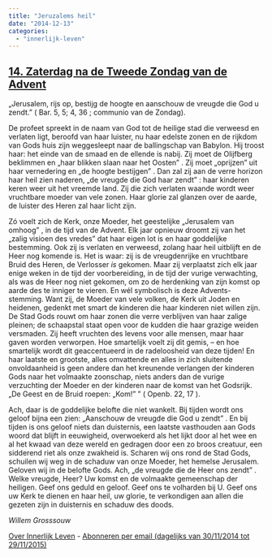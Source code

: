```yaml
---
title: "Jeruzalems heil"
date: "2014-12-13"
categories: 
  - "innerlijk-leven"
---
```


## [14\. Zaterdag na de Tweede Zondag van de Advent](http://ift.tt/1yI1D3u)

„Jerusalem, rijs op, bestijg de hoogte en aanschouw de vreugde die God u zendt.” ( Bar. 5, 5; 4, 36 ; communio van de Zondag).

De profeet spreekt in de naam van God tot de heilige stad die verweesd en verlaten ligt, beroofd van haar luister, nu haar edelste zonen en de rijkdom van Gods huis zijn weggesleept naar de ballingschap van Babylon. Hij troost haar: het einde van de smaad en de ellende is nabij. Zij moet de Olijfberg beklimmen en „haar blikken slaan naar het Oosten” . Zij moet „oprijzen” uit haar vernedering en „de hoogte bestijgen” . Dan zal zij aan de verre horizon haar heil zien naderen, „de vreugde die God haar zendt” : haar kinderen keren weer uit het vreemde land. Zij die zich verlaten waande wordt weer vruchtbare moeder van vele zonen. Haar glorie zal glanzen over de aarde, de luister des Heren zal haar licht zijn.

Zó voelt zich de Kerk, onze Moeder, het geestelijke „Jerusalem van omhoog” , in de tijd van de Advent. Elk jaar opnieuw droomt zij van het „zalig visioen des vredes” dat haar eigen lot is en haar goddelijke bestemming. Ook zij is verlaten en verweesd, zolang haar heil uitblijft en de Heer nog komende is. Het is waar: zij is de vreugdenrijke en vruchtbare Bruid des Heren, de Verlosser _is_ gekomen. Maar zij verplaatst zich elk jaar enige weken in de tijd der voorbereiding, in de tijd der vurige verwachting, als was de Heer nog niet gekomen, om zo de herdenking van zijn komst op aarde des te inniger te vieren. En wél symbolisch is deze Advents-stemming. Want zij, de Moeder van vele volken, de Kerk uit Joden en heidenen, gedenkt met smart de kinderen die haar kinderen niet willen zijn. De Stad Gods rouwt om haar zonen die verre verblijven van haar zalige pleinen; de schaapstal staat open voor de kudden die haar grazige weiden versmaden. Zij heeft vruchten des levens voor alle mensen, maar haar gaven worden verworpen. Hoe smartelijk voelt zij dit gemis, – en hoe smartelijk wordt dit geaccentueerd in de radeloosheid van deze tijden! En haar laatste en grootste, alles omvattende en alles in zich sluitende onvoldaanheid is geen andere dan het kreunende verlangen der kinderen Gods naar het volmaakte zoonschap, niets anders dan de vurige verzuchting der Moeder en der kinderen naar de komst van het Godsrijk. „De Geest en de Bruid roepen: „Kom!” ” ( Openb. 22, 17 ).

Ach, daar is de goddelijke belofte die niet wankelt. Bij tijden wordt ons geloof bijna een zien: „Aanschouw de vreugde die God u zendt” . En bij tijden is ons geloof niets dan duisternis, een laatste vasthouden aan Gods woord dat blijft in eeuwigheid, overwoekerd als het lijkt door al het wee en al het kwaad van deze wereld en gedragen door een zo broos creatuur, een sidderend riet als onze zwakheid is. Scharen wij ons rond de Stad Gods, schuilen wij weg in de schaduw van onze Moeder, het hemelse Jerusalem. Geloven wij in de belofte Gods. Ach, „de vreugde die de Heer ons zendt” . Welke vreugde, Heer? Uw komst en de volmaakte gemeenschap der heiligen. Geef ons geduld en geloof. Geef ons te volharden bij U. Geef ons uw Kerk te dienen en haar heil, uw glorie, te verkondigen aan allen die gezeten zijn in duisternis en schaduw des doods.

_Willem Grosssouw_

[Over Innerlijk Leven](http://ift.tt/1y6X5mY) - [Abonneren per email (dagelijks van 30/11/2014 tot 29/11/2015)](http://eepurl.com/9P3DT)
